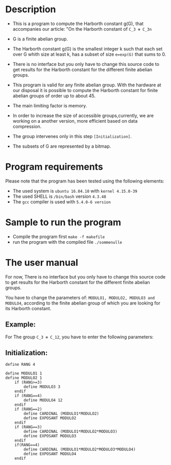 # Description 

* This is a program to compute the Harborth constant g(G), that accompanies our article: "On the Harborth constant of `C_3 ⊕ C_3n`

* G is a finite abelian group.

* The Harborth constant g(G) is the smallest integer k such that each set over G whith size at least k, has a subset of size `e=exp(G)` that sums to 0.

* There is no interface but you only have to change this source code to get results for the Harborth constant for the different finite abelian groups.

* This program is valid for any finite abelian group. With the hardware at our disposal it is possible to compute the Harborth constant for finite abelian groups of order up to about 45.

* The main limiting factor is memory.

* In order to increase the size of accessible groups,currently, we are working on a another version, more efficient based on data compression.

* The group intervenes only in this step `[Initialization]`.

* The subsets of G are represented by a bitmap. 


# Program requirements

Please note that the program has been tested using the following elements:

* The used system is `ubuntu 16.04.10` with `kernel 4.15.0-39`
* The used SHELL is `/bin/bash` version `4.3.48`
* The `gcc` compiler is used with `5.4.0-6 version`

# Sample to run the program

* Compile the program first `make -f makefile`
* run the program with the compiled file `./sommenulle`

# The user manual

For now, There is no interface but you only have to change this source code to get results for the Harborth constant for the different finite abelian groups.

You have to change the parameters of: `MODULO1, MODULO2, MODULO3 and MODULO4`, according to the finite abelian group of which you are looking for its Harborth constant. 

## Example: 
For The group `C_3 ⊕ C_12`, you have to enter the following parameters:
 
## Initialization: 
```
define RANG 4

define MODULO1 1
define MODULO2 1
	if (RANG>=3)
		define MODULO3 3
	endif
	if (RANG==4)
		define MODULO4 12
	endif
	if (RANG==2)
		define CARDINAL (MODULO1*MODULO2)
		define EXPOSANT MODULO2
	endif
	if (RANG==3)
		define CARDINAL (MODULO1*MODULO2*MODULO3)
		define EXPOSANT MODULO3
	endif
	if(RANG==4)
		define CARDINAL (MODULO1*MODULO2*MODULO3*MODULO4)
		define EXPOSANT MODULO4
	endif
```
